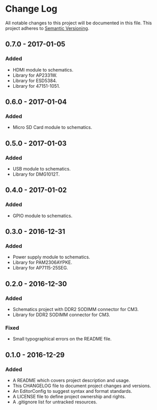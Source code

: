 # Change Log

All notable changes to this project will be documented in this file. This
project adheres to [Semantic Versioning](http://semver.org).

## 0.7.0 - 2017-01-05

### Added

  - HDMI module to schematics.
  - Library for AP2331W.
  - Library for ESD5384.
  - Library for 47151-1051.

## 0.6.0 - 2017-01-04

### Added

  - Micro SD Card module to schematics.

## 0.5.0 - 2017-01-03

### Added

  - USB module to schematics.
  - Library for DMG1012T.

## 0.4.0 - 2017-01-02

### Added

  - GPIO module to schematics.

## 0.3.0 - 2016-12-31

### Added

  - Power supply module to schematics.
  - Library for PAM2306AYPKE.
  - Library for AP7115-25SEG.

## 0.2.0 - 2016-12-30

### Added

  - Schematics project with DDR2 SODIMM connector for CM3.
  - Library for DDR2 SODIMM connector for CM3.

### Fixed

  - Small typographical errors on the README file.

## 0.1.0 - 2016-12-29

### Added

  - A README which covers project description and usage.
  - This CHANGELOG file to document project changes and versions.
  - An EditorConfig to suggest syntax and format standards.
  - A LICENSE file to define project ownership and rights.
  - A .gitignore list for untracked resources.
